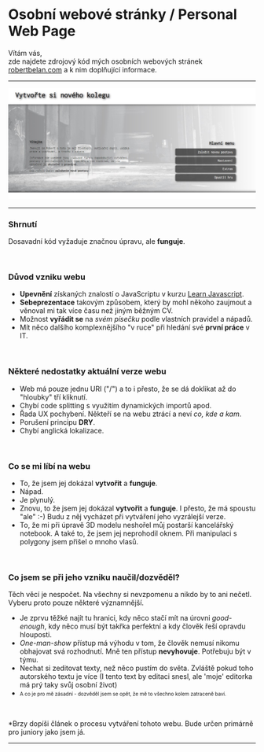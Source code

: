 # Osobní webové stránky / Personal Web Page  

Vítám vás,  
zde najdete zdrojový kód mých osobních webových stránek [robertbelan.com](https://www.robertbelan.com/) a k nim doplňující informace. 

---

![Website's Homepage Screenshot](./screen-website.jpg)

---

### Shrnutí
Dosavadní kód vyžaduje značnou úpravu, ale **funguje**. 

<br>

### Důvod vzniku webu

- **Upevnění** získaných znalostí o JavaScriptu v kurzu [Learn Javascript](https://learnjavascript.online/).
- **Sebeprezentace** takovým způsobem, který by mohl někoho zaujmout a věnoval mi tak více času než jiným běžným CV.
- Možnost **vyřádit se** na *svém písečku* podle vlastních pravidel a nápadů.
- Mít něco dalšího komplexnějšího "v ruce" při hledání své **první práce** v IT.

<br>

### Některé nedostatky aktuální verze webu
- Web má pouze jednu URI ("/") a to i přesto, že se dá doklikat až do "hloubky" tří kliknutí.
- Chybí code splitting s využitím dynamických importů apod.
- Řada UX pochybení. Někteří se na webu ztrácí a neví *co, kde a kam*.
- Porušení principu **DRY**. 
- Chybí anglická lokalizace.
  
<br>

### Co se mi líbí na webu
- To, že jsem jej dokázal **vytvořit** a **funguje**.
- Nápad.
- Je plynulý.
- Znovu, to že jsem jej dokázal **vytvořit** a **funguje**. I přesto, že má spoustu "ale" :-) Budu z něj vycházet při vytváření jeho vyzrálejší verze.
- To, že mi při úpravě 3D modelu neshořel můj postarší kancelářský notebook. A také to, že jsem jej neprohodil oknem. Při manipulaci s polygony jsem přišel o mnoho vlasů.

<br>

### Co jsem se při jeho vzniku naučil/dozvěděl?
  
Těch věcí je nespočet. Na všechny si nevzpomenu a nikdo by to ani nečetl. Vyberu proto pouze některé významnější.

- Je zprvu těžké najít tu hranici, kdy něco stačí mít na úrovni *good-enough*, kdy něco musí být takřka perfektní a kdy člověk řeší opravdu hlouposti.
- *One-man-show* přístup má výhodu v tom, že člověk nemusí nikomu obhajovat svá rozhodnutí. Mně ten přístup **nevyhovuje**. Potřebuju být v týmu.
- Nechat si zeditovat texty, než něco pustím do světa. Zvláště pokud toho autorského textu je více (I tento text by editaci snesl, ale 'moje' editorka má prý taky svůj osobní život)
- <font size="1"> A co je pro mě zásadní - dozvěděl jsem se opět, že mě to všechno kolem zatraceně baví.</font>

<br>

*Brzy dopíši článek o procesu vytváření tohoto webu. Bude určen primárně pro juniory jako jsem já.

---

